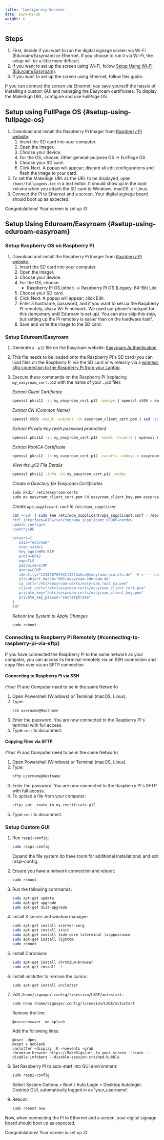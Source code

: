 ```yaml
---
title: 'Configuring-Screens'
date: 2024-09-20
weight: 4
---
```


## Steps

1. First, decide if you want to run the digital signage screen via Wi-Fi (Eduroam/Easyroam) or Ethernet. If you choose to run it via Wi-Fi, the setup will be a little more difficult.
2. If you want to set up the screen using Wi-Fi, follow [Setup Using Wi-Fi (Eduroam/Easyroam)](#setup-using-eduroam-easyroam).
3. If you want to set up the screen using Ethernet, follow this guide.

If you can connect the screen via Ethernet, you save yourself the hassle of installing a custom GUI and managing the Easyroam certificates. To display the MakeSign URL, configure and use FullPage OS.

## Setup using FullPage OS {#setup-using-fullpage-os}

1. Download and install the Raspberry Pi Imager from [Raspberry Pi website](https://www.raspberrypi.com/software/).
    1. Insert the SD card into your computer.
    2. Open the Imager.
    3. Choose your device.
    4. For the OS, choose:
        Other general-purpose OS
        -> FullPage OS
    5. Choose your SD card.
    6. Click Next. A popup will appear; discard all edit configurations and flash the image to your card.
2. To set the MakeSign URL as the URL to be displayed, open `/boot/fullpageos.txt` in a text editor. It should show up in the boot volume when you attach the SD card to Windows, macOS, or Linux.
3. Connect the Pi to Ethernet and a screen. Your digital signage board should boot up as expected.

Congratulations! Your screen is set up :D

## Setup Using Eduroam/Easyroam {#setup-using-eduroam-easyroam}

### Setup Raspberry OS on Raspberry Pi

1. Download and install the Raspberry Pi Imager from [Raspberry Pi website](https://www.raspberrypi.com/software/).
    1. Insert the SD card into your computer.
    2. Open the Imager.
    3. Choose your device.
    4. For the OS, choose:	
        - Raspberry Pi OS (other)
        -> Raspberry Pi OS (Legacy, 64-Bit) Lite
    5. Choose your SD card.
    6. Click Next. A popup will appear; click Edit.
    7. Enter a hostname, password, and if you want to set up the Raspberry Pi remotely, also a Wi-Fi network. We used our phone's hotspot for this (temporary until Eduroam is set up). You can also skip this step, but setting up the Pi remotely is easier than on the hardware itself.
    8. Save and write the image to the SD card.

### Setup Eduroam/Easyroam

1. Generate a `.p12` file on the Easyroam website: [Easyroam Authentication](https://www.easyroam.de/Auth/Wayf?entityID=https://www.easyroam.de/shibboleth&return=https://www.easyroam.de/Shibboleth.sso/Login).
2. This file needs to be loaded onto the Raspberry Pi's SD card (you can load files on the Raspberry Pi via the SD card or wirelessly via a [wireless sftp connection to the Raspberry Pi from your Laptop](#connecting-to-raspberry-pi-via-sftp).
3. Execute these commands on the Raspberry Pi (replacing `my_easyroam_cert.p12` with the name of your `.p12` file):

    *Extract Client Certificate*
    ```bash
    openssl pkcs12 -in my_easyroam_cert.p12 -nokeys | openssl x509 > easyroam_client_cert.pem
    ```

    *Extract CN (Common Name)*
    ```bash
    openssl x509 -noout -subject -in easyroam_client_cert.pem | sed 's/.*CN=\(.*\), C.*/\1/' > CN
    ```

    *Extract Private Key (with password protection)*
    ```bash
    openssl pkcs12 -in my_easyroam_cert.p12 -nodes -nocerts | openssl rsa -aes256 -out easyroam_client_key.pem
    ```

    *Extract RootCA Certificate*
    ```bash
    openssl pkcs12 -in my_easyroam_cert.p12 -cacerts -nokeys > easyroam_root_ca.pem
    ```

    *View the .p12 File Details*
    ```bash
    openssl pkcs12 -info -in my_easyroam_cert.p12 -nodes
    ```

    *Create a Directory for Easyroam Certificates*
    ```bash
    sudo mkdir /etc/easyroam-certs
    sudo mv easyroam_client_cert.pem CN easyroam_client_key.pem easyroam_root_ca.pem /etc/easyroam-certs/.
    ```

    *Create `wpa_supplicant.conf` in `/etc/wpa_supplicant`*
    ```bash
    cat <<EOT | sudo tee /etc/wpa_supplicant/wpa_supplicant.conf > /dev/null
    ctrl_interface=DIR=/var/run/wpa_supplicant GROUP=netdev
    update_config=1
    country=DE

    network={
       ssid="eduroam"
       scan_ssid=1
       key_mgmt=WPA-EAP
       proto=WPA2
       eap=TLS
       pairwise=CCMP
       group=CCMP
       identity="12345678910111213abcd@easyroam-pca.dfn.de"  # <---- Load the CN file with an editor like vim or vi
       altsubject_match="DNS:easyroam.eduroam.de"
       ca_cert="/etc/easyroam-certs/easyroam_root_ca.pem"
       client_cert="/etc/easyroam-certs/easyroam_client_cert.pem"
       private_key="/etc/easyroam-certs/easyroam_client_key.pem"
       private_key_passwd="secretphrase"
    }
    EOT
    ```

    *Reboot the System to Apply Changes*
    ```bash
    sudo reboot
    ```

### Connecting to Raspberry Pi Remotely {#connecting-to-raspberry-pi-via-sftp}

If you have connected the Raspberry Pi to the same network as your computer, you can access its terminal remotely via an SSH connection and copy files over via an SFTP connection.

#### Connecting to Raspberry Pi via SSH

(Your Pi and Computer need to be in the same Network)

1. Open Powershell (Windows) or Terminal (macOS, Linux).
2. Type:
    ```bash
    ssh username@Hostname
    ```
3. Enter the password. You are now connected to the Raspberry Pi's terminal with full access.
4. Type `exit` to disconnect.

#### Copying Files via SFTP

(Your Pi and Computer need to be in the same Network)

1. Open Powershell (Windows) or Terminal (macOS, Linux).
2. Type:
    ```bash
    sftp username@Hostname
    ```
3. Enter the password. You are now connected to the Raspberry Pi's SFTP with full access.
4. To upload a file from your computer:
    ```bash
    sftp> put _route_to_my_certificate.p12
    ```
5. Type `exit` to disconnect.

### Setup Custom GUI

1. Run `raspi-config`:
    ```bash
    sudo raspi-config
    ```
    Expand the file system (to have room for additional installations) and exit raspi-config.
2. Ensure you have a network connection and reboot:
    ```bash
    sudo reboot
    ```
3. Run the following commands:
    ```bash
    sudo apt-get update
    sudo apt-get upgrade
    sudo apt-get dist-upgrade
    ```

4. Install X server and window manager:
    ```bash
    sudo apt-get install xserver-xorg
    sudo apt-get install xinit
    sudo apt-get install lxde-core lxterminal lxappearance
    sudo apt-get install lightdm
    sudo reboot
    ```

5. Install Chromium:
    ```bash
    sudo apt-get install chromium-browser
    sudo apt-get install -f
    ```

6. Install unclutter to remove the cursor:
    ```bash
    sudo apt-get install unclutter
    ```

7. Edit `/home/signage/.config/lxsession/LXDE/autostart`:
    ```bash
    sudo nano /home/signage/.config/lxsession/LXDE/autostart
    ```
    Remove the line:
    ```
    @xscreensaver –no-splash
    ```
    Add the following lines:
    ```
    @xset -dpms
    @xset s noblank
    unclutter –display :0 –noevents –grab
    chromium-browser https://MakeSign/url_to_your_screen --kiosk --disable-infobars --disable-session-crashed-bubble
    ```

8. Set Raspberry Pi to auto-start into GUI environment:
    ```bash
    sudo raspi-config
    ```
    Select System Options > Boot / Auto Login > Desktop Autologin: Desktop GUI, automatically logged in as 'your_username'.

9. Reboot:
    ```bash
    sudo reboot now
    ```

Now, when connecting the Pi to Ethernet and a screen, your digital signage board should boot up as expected.

Congratulations! Your screen is set up :D
